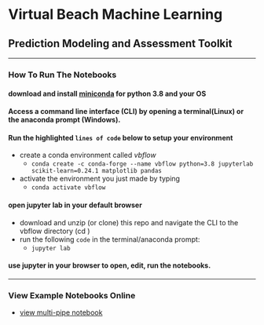 # Virtual Beach Machine Learning 
## Prediction Modeling and Assessment Toolkit

---

### How To Run The Notebooks

#### download and install [miniconda](https://docs.conda.io/en/latest/miniconda.html) for python 3.8 and your OS
#### Access a command line interface (CLI) by opening a terminal(Linux) or the anaconda prompt (Windows).
#### Run the highlighted `lines of code` below to setup your environment
 - create a conda environment called *vbflow*
   - `conda create -c conda-forge --name vbflow python=3.8 jupyterlab scikit-learn=0.24.1 matplotlib pandas`
 - activate the environment you just made by typing
   - `conda activate vbflow`
   
####  open jupyter lab in your default browser
 - download and unzip (or clone) this repo and navigate the CLI to the vbflow directory (cd )
 - run the following `code` in the terminal/anaconda prompt: 
   - `jupyter lab`
   
#### use jupyter in your browser to open, edit, run the notebooks.

---

### View Example Notebooks Online
 - [view multi-pipe notebook](https://nbviewer.jupyter.org/github/DouglasPatton/vbflow/blob/master/multipipe.ipynb) 
